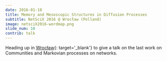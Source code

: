 ```yaml
---
date: 2016-01-10
title: Memory and Mesoscopic Structures in Diffusion Processes
subtitle: NetSciX 2016 @ Wrocław (Polland)
image: netsciX2016-wordmap.png
slide_num: 10
contrib: talk
---
```


Heading up in [Wrocław](http://netsci-x.net){: target='\_blank'}
 to give a talk on the last work on Communities and
Markovian processes on networks.

